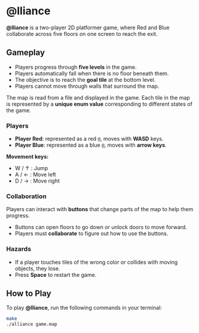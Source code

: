 # @lliance

**@lliance** is a two-player 2D platformer game, where Red and Blue collaborate across five floors on one screen to reach the exit.
 
## Gameplay

- Players progress through **five levels** in the game.  
- Players automatically fall when there is no floor beneath them.  
- The objective is to reach the **goal tile** at the bottom level.  
- Players cannot move through walls that surround the map.  

The map is read from a file and displayed in the game. Each tile in the map is represented by a **unique enum value** corresponding to different states of the game.  

### Players

- **Player Red**: represented as a red `@`, moves with **WASD** keys.  
- **Player Blue**: represented as a blue `@`, moves with **arrow keys**.  

**Movement keys:**  
- W / ↑ : Jump  
- A / ← : Move left  
- D / → : Move right  

### Collaboration

Players can interact with **buttons** that change parts of the map to help them progress.  
- Buttons can open floors to go down or unlock doors to move forward.  
- Players must **collaborate** to figure out how to use the buttons.  

### Hazards

- If a player touches tiles of the wrong color or collides with moving objects, they lose.  
- Press **Space** to restart the game.  

## How to Play

To play **@lliance**, run the following commands in your terminal:

```bash
make
./alliance game.map
